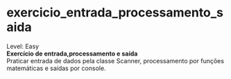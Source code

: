 # exercicio_entrada_processamento_saida
Level: Easy  
**Exercício de entrada,processamento e saída**  
Praticar entrada de dados pela classe Scanner, processamento por funções matemáticas e saídas por console.  
